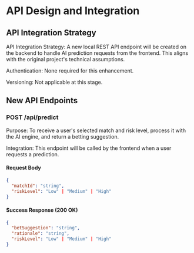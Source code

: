 # API Design and Integration

## API Integration Strategy

API Integration Strategy: A new local REST API endpoint will be created on the backend to handle AI prediction requests from the frontend. This aligns with the original project's technical assumptions.

Authentication: None required for this enhancement.

Versioning: Not applicable at this stage.

## New API Endpoints

### POST /api/predict

Purpose: To receive a user's selected match and risk level, process it with the AI engine, and return a betting suggestion.

Integration: This endpoint will be called by the frontend when a user requests a prediction.

#### Request Body

```json
{
  "matchId": "string",
  "riskLevel": "Low" | "Medium" | "High"
}
```

#### Success Response (200 OK)

```json
{
  "betSuggestion": "string",
  "rationale": "string",
  "riskLevel": "Low" | "Medium" | "High"
}
```